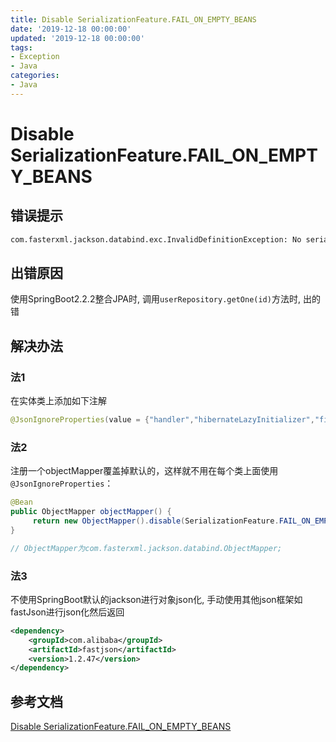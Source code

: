 ```yaml
---
title: Disable SerializationFeature.FAIL_ON_EMPTY_BEANS
date: '2019-12-18 00:00:00'
updated: '2019-12-18 00:00:00'
tags:
- Exception
- Java
categories:
- Java
---
```


# Disable SerializationFeature.FAIL_ON_EMPTY_BEANS

## 错误提示

```bash
com.fasterxml.jackson.databind.exc.InvalidDefinitionException: No serializer found for class org.hibernate.proxy.pojo.bytebuddy.ByteBuddyInterceptor and no properties discovered to create BeanSerializer (to avoid exception, disable SerializationFeature.FAIL_ON_EMPTY_BEANS) (through reference chain: icu.intelli.springboot.entity.User\$HibernateProxy\$sPsvljjm["hibernateLazyInitializer"])
```

## 出错原因

使用SpringBoot2.2.2整合JPA时, 调用`userRepository.getOne(id)`方法时, 出的错

## 解决办法

### 法1

在实体类上添加如下注解

```java
@JsonIgnoreProperties(value = {"handler","hibernateLazyInitializer","fieldHandler"})
```

### 法2

注册一个objectMapper覆盖掉默认的，这样就不用在每个类上面使用`@JsonIgnoreProperties`：

```java
@Bean
public ObjectMapper objectMapper() {
     return new ObjectMapper().disable(SerializationFeature.FAIL_ON_EMPTY_BEANS);
}

// ObjectMapper为com.fasterxml.jackson.databind.ObjectMapper;
```

### 法3

不使用SpringBoot默认的jackson进行对象json化, 手动使用其他json框架如fastJson进行json化然后返回

```xml
<dependency>
    <groupId>com.alibaba</groupId>
    <artifactId>fastjson</artifactId>
    <version>1.2.47</version>
</dependency>
```

## 参考文档

[Disable SerializationFeature.FAIL_ON_EMPTY_BEANS](https://blog.csdn.net/J080624/article/details/82529082)
